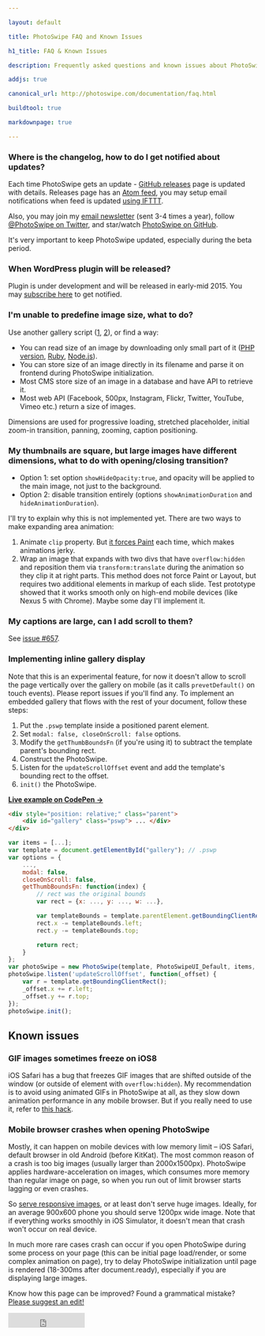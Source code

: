 ```yaml
---

layout: default

title: PhotoSwipe FAQ and Known Issues

h1_title: FAQ & Known Issues

description: Frequently asked questions and known issues about PhotoSwipe image gallery.

addjs: true

canonical_url: http://photoswipe.com/documentation/faq.html

buildtool: true

markdownpage: true

---
```


### <a name="keep-updated"></a> Where is the changelog, how to do I get notified about updates?

Each time PhotoSwipe gets an update - [GitHub releases](https://github.com/dimsemenov/PhotoSwipe/releases) page is updated with details. 
Releases page has an [Atom feed](https://github.com/dimsemenov/PhotoSwipe/releases.atom), you may setup email notifications when feed is updated [using IFTTT](https://ifttt.com/recipes/230902-photoswipe-update-notification).

Also, you may join my [email newsletter](http://dimsemenov.com/subscribe.html?i=pswp) (sent 3-4 times a year), follow [@PhotoSwipe on Twitter](http://twitter.com/photoswipe), and star/watch [PhotoSwipe on GitHub](https://github.com/dimsemenov/PhotoSwipe/).

It's very important to keep PhotoSwipe updated, especially during the beta period.


### When WordPress plugin will be released?

Plugin is under development and will be released in early-mid 2015. You may [subscribe here](http://dimsemenov.com/subscribe.html?i=pswp-wp) to get notified.


### <a name="image-size"></a> I'm unable to predefine image size, what to do?

Use another gallery script ([1](http://dimsemenov.com/plugins/magnific-popup/), [2](http://dimsemenov.com/plugins/royal-slider/gallery/)), or find a way:

- You can read size of an image by downloading only small part of it ([PHP version](http://stackoverflow.com/questions/4635936/super-fast-getimagesize-in-php), [Ruby](https://github.com/sdsykes/fastimage), [Node.js](http://stackoverflow.com/a/20111234/331460)).
- You can store size of an image directly in its filename and parse it on frontend during PhotoSwipe initialization. 
- Most CMS store size of an image in a database and have API to retrieve it.
- Most web API (Facebook, 500px, Instagram, Flickr, Twitter, YouTube, Vimeo etc.) return a size of images.

Dimensions are used for progressive loading, stretched placeholder, initial zoom-in transition, panning, zooming, caption positioning.


### <a name="different-thumbnail-dimensions"></a> My thumbnails are square, but large images have different dimensions, what to do with opening/closing transition?

- Option 1: set option `showHideOpacity:true`, and opacity will be applied to the main image, not just to the background.
- Option 2: disable transition entirely (options `showAnimationDuration` and `hideAnimationDuration`).

I'll try to explain why this is not implemented yet. There are two ways to make expanding area animation:

1. Animate `clip` property. But [it forces Paint](http://csstriggers.com/#clip) each time, which makes animations jerky.
2. Wrap an image that expands with two divs that have `overflow:hidden` and reposition them via `transform:translate` during the animation so they clip it at right parts. This method does not force Paint or Layout, but requires two additional elements in markup of each slide. Test prototype showed that it works smooth only on high-end mobile devices (like Nexus 5 with Chrome). Maybe some day I'll implement it.


### My captions are large, can I add scroll to them?

See [issue #657](https://github.com/dimsemenov/PhotoSwipe/issues/657).


### <a name="inline-gallery"></a>Implementing inline gallery display

Note that this is an experimental feature, for now it doesn't allow to scroll the page vertically over the gallery on mobile (as it calls `prevetDefault()` on touch events). Please report issues if you'll find any. To implement an embedded gallery that flows with the rest of your document, follow these steps:

1. Put the `.pswp` template inside a positioned parent element.
2. Set `modal: false, closeOnScroll: false` options.
3. Modify the `getThumbBoundsFn` (if you're using it) to subtract the template parent's bounding rect.
4. Construct the PhotoSwipe.
5. Listen for the `updateScrollOffset` event and add the template's bounding rect to the offset.
6. `init()` the PhotoSwipe.

[**Live example on CodePen &rarr;**](http://codepen.io/dimsemenov/pen/JogxWM)

```html
<div style="position: relative;" class="parent">
    <div id="gallery" class="pswp"> ... </div>
</div>
```

```javascript
var items = [...];
var template = document.getElementById("gallery"); // .pswp
var options = {
    ...,
    modal: false,
    closeOnScroll: false,
    getThumbBoundsFn: function(index) {
        // rect was the original bounds
        var rect = {x: ..., y: ..., w: ...},

        var templateBounds = template.parentElement.getBoundingClientRect();
        rect.x -= templateBounds.left;
        rect.y -= templateBounds.top;

        return rect;
    }
};
var photoSwipe = new PhotoSwipe(template, PhotoSwipeUI_Default, items, options);
photoSwipe.listen('updateScrollOffset', function(_offset) {
    var r = template.getBoundingClientRect();
    _offset.x += r.left;
    _offset.y += r.top;
});
photoSwipe.init();
```

## Known issues

### GIF images sometimes freeze on iOS8

iOS Safari has a bug that freezes GIF images that are shifted outside of the window (or outside of element with `overflow:hidden`). My recommendation is to avoid using animated GIFs in PhotoSwipe at all, as they slow down animation performance in any mobile browser. But if you really need to use it, refer to [this hack](https://github.com/dimsemenov/PhotoSwipe/issues/662#issuecomment-66420874).


### <a name="mobile-crash"></a> Mobile browser crashes when opening PhotoSwipe

Mostly, it can happen on mobile devices with low memory limit &ndash; iOS Safari, default browser in old Android (before KitKat). The most common reason of a crash is too big images (usually larger than 2000x1500px). PhotoSwipe applies hardware-acceleration on images, which consumes more memory than regular image on page, so when you run out of limit browser starts lagging or even crashes.

So [serve responsive images](responsive-images.html), or at least don't serve huge images. Ideally, for an average 900x600 phone you should serve 1200px wide image. Note that if everything works smoothly in iOS Simulator, it doesn't mean that crash won't occur on real device. 

In much more rare cases crash can occur if you open PhotoSwipe during some process on your page (this can be initial page load/render, or some complex animation on page), try to delay PhotoSwipe initialization until page is rendered (18-300ms after document.ready), especially if you are displaying large images.




Know how this page can be improved? Found a grammatical mistake? [Please suggest an edit!](https://github.com/dimsemenov/PhotoSwipe/blob/master/website/documentation/responsive-images.md)

<iframe src="http://ghbtns.com/github-btn.html?user=dimsemenov&amp;repo=photoswipe&amp;type=watch&amp;count=true&amp;size=large" allowtransparency="true" frameborder="0" scrolling="0" width="155" height="30" style=""></iframe>

